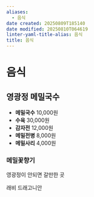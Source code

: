 ```yaml
---
aliases:
  - 음식
date created: 20250809T185140
date modified: 20250810T064619
linter-yaml-title-alias: 음식
title: 음식
---
```


# 음식

## 영광정 메밀국수

- **메밀국수** 10,000원
- **수육** 30,000원
- **감자전** 12,000원
- **메밀전병** 8,000원
- **메밀사리** 4,000원

### 메밀꽃향기

영광정이 안되면 갈만한 곳

래비 드래고니안
